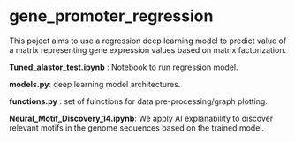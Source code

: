 # gene_promoter_regression

This poject aims to use a regression deep learning model to predict value of a matrix representing gene expression values based on matrix factorization.

**Tuned_alastor_test.ipynb** : Notebook to run regression model. 

**models.py**: deep learning model architectures.

**functions.py** : set of fuinctions for data pre-processing/graph plotting.

**Neural_Motif_Discovery_14.ipynb**: We apply AI explanability to discover relevant motifs in the genome sequences based on the trained model. 
